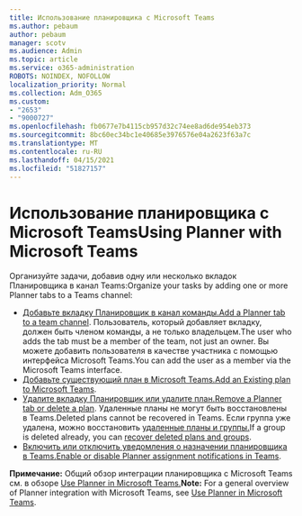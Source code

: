 ```yaml
---
title: Использование планировщика с Microsoft Teams
ms.author: pebaum
author: pebaum
manager: scotv
ms.audience: Admin
ms.topic: article
ms.service: o365-administration
ROBOTS: NOINDEX, NOFOLLOW
localization_priority: Normal
ms.collection: Adm_O365
ms.custom:
- "2653"
- "9000727"
ms.openlocfilehash: fb0677e7b4115cb957d32c74ee8ad6de954eb373
ms.sourcegitcommit: 8bc60ec34bc1e40685e3976576e04a2623f63a7c
ms.translationtype: MT
ms.contentlocale: ru-RU
ms.lasthandoff: 04/15/2021
ms.locfileid: "51827157"
---
```

# <a name="using-planner-with-microsoft-teams"></a><span data-ttu-id="06c94-102">Использование планировщика с Microsoft Teams</span><span class="sxs-lookup"><span data-stu-id="06c94-102">Using Planner with Microsoft Teams</span></span>

<span data-ttu-id="06c94-103">Организуйте задачи, добавив одну или несколько вкладок Планировщика в канал Teams:</span><span class="sxs-lookup"><span data-stu-id="06c94-103">Organize your tasks by adding one or more Planner tabs to a Teams channel:</span></span> 

- <span data-ttu-id="06c94-104">[Добавьте вкладку Планировщик в канал команды.](https://support.office.com/article/62798a9f-e8f7-4722-a700-27dd28a06ee0#bkmk_addaplannertabtoateamchannel)</span><span class="sxs-lookup"><span data-stu-id="06c94-104">[Add a Planner tab to a team channel](https://support.office.com/article/62798a9f-e8f7-4722-a700-27dd28a06ee0#bkmk_addaplannertabtoateamchannel).</span></span> <span data-ttu-id="06c94-105">Пользователь, который добавляет вкладку, должен быть членом команды, а не только владельцем.</span><span class="sxs-lookup"><span data-stu-id="06c94-105">The user who adds the tab must be a member of the team, not just an owner.</span></span> <span data-ttu-id="06c94-106">Вы можете добавить пользователя в качестве участника с помощью интерфейса Microsoft Teams.</span><span class="sxs-lookup"><span data-stu-id="06c94-106">You can add the user as a member via the Microsoft Teams interface.</span></span>
- <span data-ttu-id="06c94-107">[Добавьте существующий план в Microsoft Teams.](https://techcommunity.microsoft.com/t5/Planner-Blog/Bringing-a-Plan-into-Microsoft-Teams/ba-p/57463)</span><span class="sxs-lookup"><span data-stu-id="06c94-107">[Add an Existing plan to Microsoft Teams](https://techcommunity.microsoft.com/t5/Planner-Blog/Bringing-a-Plan-into-Microsoft-Teams/ba-p/57463).</span></span>
- <span data-ttu-id="06c94-108">[Удалите вкладку Планировщик или удалите план.](https://support.office.com/article/62798a9f-e8f7-4722-a700-27dd28a06ee0#bkmk_removeaplannertabordeleteaplan)</span><span class="sxs-lookup"><span data-stu-id="06c94-108">[Remove a Planner tab or delete a plan](https://support.office.com/article/62798a9f-e8f7-4722-a700-27dd28a06ee0#bkmk_removeaplannertabordeleteaplan).</span></span> <span data-ttu-id="06c94-109">Удаленные планы не могут быть восстановлены в Teams.</span><span class="sxs-lookup"><span data-stu-id="06c94-109">Deleted plans cannot be recovered in Teams.</span></span> <span data-ttu-id="06c94-110">Если группа уже удалена, можно восстановить [удаленные планы и группы.](https://blogs.msdn.microsoft.com/brismith/2017/03/29/microsoft-planner-now-you-can-recover-deleted-plans-and-groups)</span><span class="sxs-lookup"><span data-stu-id="06c94-110">If a group is deleted already, you can [recover deleted plans and groups](https://blogs.msdn.microsoft.com/brismith/2017/03/29/microsoft-planner-now-you-can-recover-deleted-plans-and-groups).</span></span>
- <span data-ttu-id="06c94-111">[Включить или отключить уведомления о назначении планировщика в Teams.](https://support.office.com/article/62798a9f-e8f7-4722-a700-27dd28a06ee0#bkmk_getplannerassignmentnotificationsinteams)</span><span class="sxs-lookup"><span data-stu-id="06c94-111">[Enable or disable Planner assignment notifications in Teams](https://support.office.com/article/62798a9f-e8f7-4722-a700-27dd28a06ee0#bkmk_getplannerassignmentnotificationsinteams).</span></span>

<span data-ttu-id="06c94-112">**Примечание:** Общий обзор интеграции планировщика с Microsoft Teams см. в обзоре [Use Planner in Microsoft Teams.](https://support.office.com/article/62798a9f-e8f7-4722-a700-27dd28a06ee0)</span><span class="sxs-lookup"><span data-stu-id="06c94-112">**Note:** For a general overview of Planner integration with Microsoft Teams, see [Use Planner in Microsoft Teams](https://support.office.com/article/62798a9f-e8f7-4722-a700-27dd28a06ee0).</span></span>